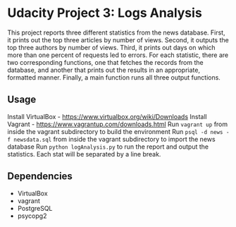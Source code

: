 # Udacity Project 3: Logs Analysis
This project reports three different statistics from the news database.  First, it prints out the top three articles by number of views.  Second, it outputs the top three authors by number of views.  Third, it prints out days on which more than one percent of requests led to errors.  For each statistic, there are two corresponding functions, one that fetches the records from the database, and another that prints out the results in an appropriate, formatted manner.  Finally, a main function runs all three output functions.

## Usage
Install VirtualBox - https://www.virtualbox.org/wiki/Downloads
Install Vagrant - https://www.vagrantup.com/downloads.html
Run `vagrant up` from inside the vagrant subdirectory to build the environment
Run  `psql -d news -f newsdata.sql` from inside the vagrant subdirectory to import the news database
Run `python logAnalysis.py` to run the report and output the statistics. Each stat will be separated by a line break.

## Dependencies
* VirtualBox
* vagrant
* PostgreSQL
* psycopg2
